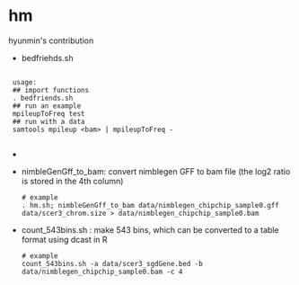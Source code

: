 hm
==
hyunmin's contribution
  * bedfriehds.sh
 ```
  
  usage: 
  ## import functions
  . bedfriends.sh
  ## run an example
  mpileupToFreq test
  ## run with a data
  samtools mpileup <bam> | mpileupToFreq -
  
 ```
  * 


  * nimbleGenGff_to_bam: convert nimblegen GFF to bam file (the log2 ratio is stored in the 4th column)
	```
	# example 
	. hm.sh; nimbleGenGff_to_bam data/nimblegen_chipchip_sample0.gff data/scer3_chrom.size > data/nimblegen_chipchip_sample0.bam
	```

  * count_543bins.sh : make 543 bins, which can be converted to a table format using dcast in R
	```
	# example
	count_543bins.sh -a data/scer3_sgdGene.bed -b data/nimblegen_chipchip_sample0.bam -c 4
	```



